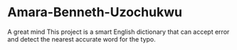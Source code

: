 # Amara-Benneth-Uzochukwu
A great mind
This project is a smart English dictionary that can accept error and detect the nearest accurate word for the typo.
